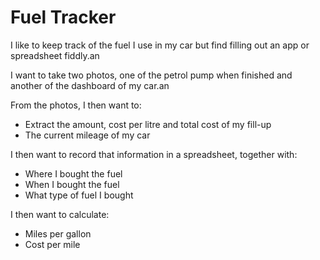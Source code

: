# Fuel Tracker

I like to keep track of the fuel I use in my car but find filling out an app or spreadsheet fiddly.an

I want to take two photos, one of the petrol pump when finished and another of the dashboard of my car.an

From the photos, I then want to:

* Extract the amount, cost per litre and total cost of my fill-up
* The current mileage of my car

I then want to record that information in a spreadsheet, together with:
* Where I bought the fuel
* When I bought the fuel
* What type of fuel I bought

I then want to calculate:
* Miles per gallon
* Cost per mile

